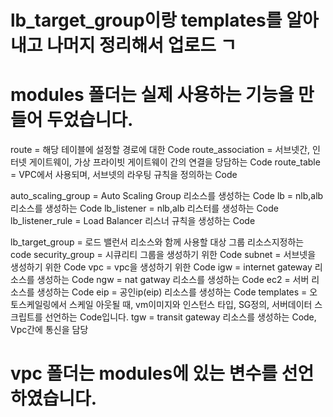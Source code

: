 # lb_target_group이랑  templates를 알아내고 나머지 정리해서 업로드 ㄱ

# modules 폴더는 실제 사용하는 기능을 만들어 두었습니다.

route =  해당 테이블에 설정할 경로에 대한 Code
route_association =  서브넷간, 인터넷 게이트웨이, 가상 프라이빗 게이트웨이 간의  연결을 당담하는 Code
route_table = VPC에서 사용되며, 서브넷의 라우팅 규칙을 정의하는 Code


auto_scaling_group = Auto Scaling Group 리소스를 생성하는 Code
lb = nlb,alb 리소스를 생성하는 Code
lb_listener = nlb,alb 리스터를 생성하는 Code
lb_listener_rule = Load Balancer 리스너 규칙을 생성하는 Code

lb_target_group = 로드 밸런서 리소스와 함께 사용할 대상 그룹 리소스지정하는 code
security_group = 시큐리티 그룹을 생성하기 위한 Code
subnet = 서브넷을 생성하기 위한 Code
vpc = vpc을 생성하기 위한 Code
igw = internet gateway  리소스를 생성하는 Code
ngw = nat gatway 리소스를 생성하는 Code
ec2 = 서버 리소스를 생성하는 Code
eip =  공인ip(eip) 리소스를 생성하는 Code
templates = 오토스케일링에서 스케일 아웃될 때, vm이미지와 인스턴스 타입, SG정의, 서버데이터 스크립트를 선언하는 Code입니다.
tgw = transit gateway 리소스를 생성하는 Code, Vpc간에 통신을 담당

# vpc 폴더는 modules에 있는 변수를 선언하였습니다.

